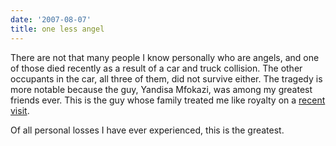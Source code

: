 ```yaml
---
date: '2007-08-07'
title: one less angel
---
```


There are not that many people I know personally who are angels, and one
of those died recently as a result of a car and truck collision. The
other occupants in the car, all three of them, did not survive either.
The tragedy is more notable because the guy, Yandisa Mfokazi, was among
my greatest friends ever. This is the guy whose family treated me like
royalty on a [recent visit].

Of all personal losses I have ever experienced, this is the greatest.

  [recent visit]: http://tshepang.net/a-visit-to-eastern-cape
